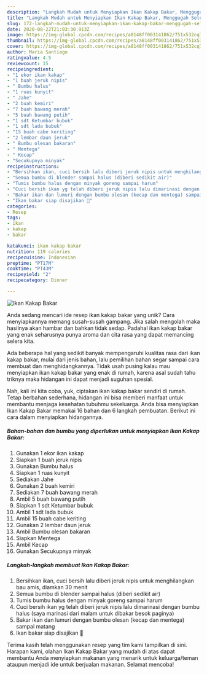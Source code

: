 ```yaml
---
description: "Langkah Mudah untuk Menyiapkan Ikan Kakap Bakar, Menggugah Selera"
title: "Langkah Mudah untuk Menyiapkan Ikan Kakap Bakar, Menggugah Selera"
slug: 172-langkah-mudah-untuk-menyiapkan-ikan-kakap-bakar-menggugah-selera
date: 2020-08-22T21:03:30.913Z
image: https://img-global.cpcdn.com/recipes/a8148ff003141862/751x532cq70/ikan-kakap-bakar-foto-resep-utama.jpg
thumbnail: https://img-global.cpcdn.com/recipes/a8148ff003141862/751x532cq70/ikan-kakap-bakar-foto-resep-utama.jpg
cover: https://img-global.cpcdn.com/recipes/a8148ff003141862/751x532cq70/ikan-kakap-bakar-foto-resep-utama.jpg
author: Maria Santiago
ratingvalue: 4.5
reviewcount: 15
recipeingredient:
- "1 ekor ikan kakap"
- "1 buah jeruk nipis"
- " Bumbu halus"
- "1 ruas kunyit"
- " Jahe"
- "2 buah kemiri"
- "7 buah bawang merah"
- "5 buah bawang putih"
- "1 sdt Ketumbar bubuk"
- "1 sdt lada bubuk"
- "15 buah cabe keriting"
- "2 lembar daun jeruk"
- " Bumbu olesan bakaran"
- " Mentega"
- " Kecap"
- "Secukupnya minyak"
recipeinstructions:
- "Bersihkan ikan, cuci bersih lalu diberi jeruk nipis untuk menghilangkan bau amis, diamkan 30 menit"
- "Semua bumbu di blender sampai halus (diberi sedikit air)"
- "Tumis bumbu halus dengan minyak goreng sampai harum"
- "Cuci bersih ikan yg telah diberi jeruk nipis lalu dimarinasi dengan bumbu halus (saya marinasi dari malam untuk dibakar besok paginya)"
- "Bakar ikan dan lumuri dengan bumbu olesan (kecap dan mentega) sampai matang"
- "Ikan bakar siap disajikan 🤗"
categories:
- Resep
tags:
- ikan
- kakap
- bakar

katakunci: ikan kakap bakar 
nutrition: 119 calories
recipecuisine: Indonesian
preptime: "PT17M"
cooktime: "PT43M"
recipeyield: "2"
recipecategory: Dinner

---
```



![Ikan Kakap Bakar](https://img-global.cpcdn.com/recipes/a8148ff003141862/751x532cq70/ikan-kakap-bakar-foto-resep-utama.jpg)

Anda sedang mencari ide resep ikan kakap bakar yang unik? Cara menyiapkannya memang susah-susah gampang. Jika salah mengolah maka hasilnya akan hambar dan bahkan tidak sedap. Padahal ikan kakap bakar yang enak seharusnya punya aroma dan cita rasa yang dapat memancing selera kita.



Ada beberapa hal yang sedikit banyak mempengaruhi kualitas rasa dari ikan kakap bakar, mulai dari jenis bahan, lalu pemilihan bahan segar sampai cara membuat dan menghidangkannya. Tidak usah pusing kalau mau menyiapkan ikan kakap bakar yang enak di rumah, karena asal sudah tahu triknya maka hidangan ini dapat menjadi suguhan spesial.


Nah, kali ini kita coba, yuk, ciptakan ikan kakap bakar sendiri di rumah. Tetap berbahan sederhana, hidangan ini bisa memberi manfaat untuk membantu menjaga kesehatan tubuhmu sekeluarga. Anda bisa menyiapkan Ikan Kakap Bakar memakai 16 bahan dan 6 langkah pembuatan. Berikut ini cara dalam menyiapkan hidangannya.

<!--inarticleads1-->

##### Bahan-bahan dan bumbu yang diperlukan untuk menyiapkan Ikan Kakap Bakar:

1. Gunakan 1 ekor ikan kakap
1. Siapkan 1 buah jeruk nipis
1. Gunakan  Bumbu halus
1. Siapkan 1 ruas kunyit
1. Sediakan  Jahe
1. Gunakan 2 buah kemiri
1. Sediakan 7 buah bawang merah
1. Ambil 5 buah bawang putih
1. Siapkan 1 sdt Ketumbar bubuk
1. Ambil 1 sdt lada bubuk
1. Ambil 15 buah cabe keriting
1. Gunakan 2 lembar daun jeruk
1. Ambil  Bumbu olesan bakaran
1. Siapkan  Mentega
1. Ambil  Kecap
1. Gunakan Secukupnya minyak




<!--inarticleads2-->

##### Langkah-langkah membuat Ikan Kakap Bakar:

1. Bersihkan ikan, cuci bersih lalu diberi jeruk nipis untuk menghilangkan bau amis, diamkan 30 menit
1. Semua bumbu di blender sampai halus (diberi sedikit air)
1. Tumis bumbu halus dengan minyak goreng sampai harum
1. Cuci bersih ikan yg telah diberi jeruk nipis lalu dimarinasi dengan bumbu halus (saya marinasi dari malam untuk dibakar besok paginya)
1. Bakar ikan dan lumuri dengan bumbu olesan (kecap dan mentega) sampai matang
1. Ikan bakar siap disajikan 🤗




Terima kasih telah menggunakan resep yang tim kami tampilkan di sini. Harapan kami, olahan Ikan Kakap Bakar yang mudah di atas dapat membantu Anda menyiapkan makanan yang menarik untuk keluarga/teman ataupun menjadi ide untuk berjualan makanan. Selamat mencoba!
